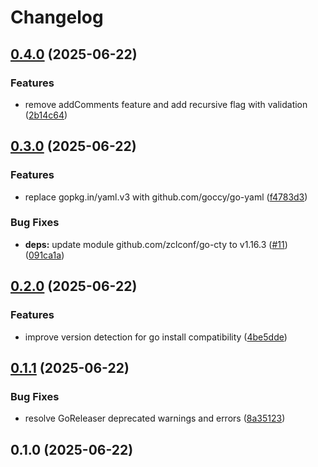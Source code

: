 # Changelog

## [0.4.0](https://github.com/tomoya-namekawa/tf-file-organize/compare/v0.3.0...v0.4.0) (2025-06-22)


### Features

* remove addComments feature and add recursive flag with validation ([2b14c64](https://github.com/tomoya-namekawa/tf-file-organize/commit/2b14c643149933201c8f32b43e202626be9fe3ca))

## [0.3.0](https://github.com/tomoya-namekawa/tf-file-organize/compare/v0.2.0...v0.3.0) (2025-06-22)


### Features

* replace gopkg.in/yaml.v3 with github.com/goccy/go-yaml ([f4783d3](https://github.com/tomoya-namekawa/tf-file-organize/commit/f4783d378daee297956e60b619c21a2cb5fa2455))


### Bug Fixes

* **deps:** update module github.com/zclconf/go-cty to v1.16.3 ([#11](https://github.com/tomoya-namekawa/tf-file-organize/issues/11)) ([091ca1a](https://github.com/tomoya-namekawa/tf-file-organize/commit/091ca1a8a05138bac5c37f3e24e7d2c024391198))

## [0.2.0](https://github.com/tomoya-namekawa/tf-file-organize/compare/v0.1.1...v0.2.0) (2025-06-22)


### Features

* improve version detection for go install compatibility ([4be5dde](https://github.com/tomoya-namekawa/tf-file-organize/commit/4be5dde80c200a575e65d90bfc60c2a4b35ed872))

## [0.1.1](https://github.com/tomoya-namekawa/tf-file-organize/compare/v0.1.0...v0.1.1) (2025-06-22)


### Bug Fixes

* resolve GoReleaser deprecated warnings and errors ([8a35123](https://github.com/tomoya-namekawa/tf-file-organize/commit/8a35123c00b1e59553df4b517f47d60f0c39fc06))

## 0.1.0 (2025-06-22)
